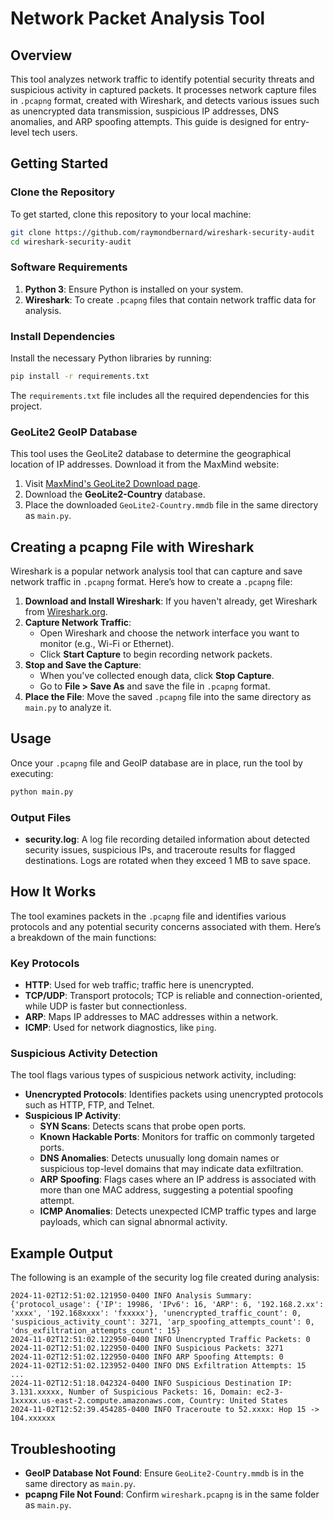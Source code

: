 

# Network Packet Analysis Tool

## Overview

This tool analyzes network traffic to identify potential security threats and suspicious activity in captured packets. It processes network capture files in `.pcapng` format, created with Wireshark, and detects various issues such as unencrypted data transmission, suspicious IP addresses, DNS anomalies, and ARP spoofing attempts. This guide is designed for entry-level tech users.

## Getting Started

### Clone the Repository

To get started, clone this repository to your local machine:

```bash
git clone https://github.com/raymondbernard/wireshark-security-audit
cd wireshark-security-audit
```

### Software Requirements

1. **Python 3**: Ensure Python is installed on your system.
2. **Wireshark**: To create `.pcapng` files that contain network traffic data for analysis.

### Install Dependencies

Install the necessary Python libraries by running:
```bash
pip install -r requirements.txt
```

The `requirements.txt` file includes all the required dependencies for this project.

### GeoLite2 GeoIP Database

This tool uses the GeoLite2 database to determine the geographical location of IP addresses. Download it from the MaxMind website:

1. Visit [MaxMind's GeoLite2 Download page](https://dev.maxmind.com/geoip/geolite2-free-geolocation-data).
2. Download the **GeoLite2-Country** database.
3. Place the downloaded `GeoLite2-Country.mmdb` file in the same directory as `main.py`.

## Creating a pcapng File with Wireshark

Wireshark is a popular network analysis tool that can capture and save network traffic in `.pcapng` format. Here’s how to create a `.pcapng` file:

1. **Download and Install Wireshark**: If you haven't already, get Wireshark from [Wireshark.org](https://www.wireshark.org/download.html).
2. **Capture Network Traffic**:
   - Open Wireshark and choose the network interface you want to monitor (e.g., Wi-Fi or Ethernet).
   - Click **Start Capture** to begin recording network packets.
3. **Stop and Save the Capture**:
   - When you've collected enough data, click **Stop Capture**.
   - Go to **File > Save As** and save the file in `.pcapng` format.
4. **Place the File**: Move the saved `.pcapng` file into the same directory as `main.py` to analyze it.

## Usage

Once your `.pcapng` file and GeoIP database are in place, run the tool by executing:
```bash
python main.py
```

### Output Files

- **security.log**: A log file recording detailed information about detected security issues, suspicious IPs, and traceroute results for flagged destinations. Logs are rotated when they exceed 1 MB to save space.

## How It Works

The tool examines packets in the `.pcapng` file and identifies various protocols and any potential security concerns associated with them. Here’s a breakdown of the main functions:

### Key Protocols

- **HTTP**: Used for web traffic; traffic here is unencrypted.
- **TCP/UDP**: Transport protocols; TCP is reliable and connection-oriented, while UDP is faster but connectionless.
- **ARP**: Maps IP addresses to MAC addresses within a network.
- **ICMP**: Used for network diagnostics, like `ping`.

### Suspicious Activity Detection

The tool flags various types of suspicious network activity, including:

- **Unencrypted Protocols**: Identifies packets using unencrypted protocols such as HTTP, FTP, and Telnet.
- **Suspicious IP Activity**:
  - **SYN Scans**: Detects scans that probe open ports.
  - **Known Hackable Ports**: Monitors for traffic on commonly targeted ports.
  - **DNS Anomalies**: Detects unusually long domain names or suspicious top-level domains that may indicate data exfiltration.
  - **ARP Spoofing**: Flags cases where an IP address is associated with more than one MAC address, suggesting a potential spoofing attempt.
  - **ICMP Anomalies**: Detects unexpected ICMP traffic types and large payloads, which can signal abnormal activity.

## Example Output

The following is an example of the security log file created during analysis:

```
2024-11-02T12:51:02.121950-0400 INFO Analysis Summary: {'protocol_usage': {'IP': 19986, 'IPv6': 16, 'ARP': 6, '192.168.2.xx': 'xxxx', '192.168xxxx': 'fxxxxx'}, 'unencrypted_traffic_count': 0, 'suspicious_activity_count': 3271, 'arp_spoofing_attempts_count': 0, 'dns_exfiltration_attempts_count': 15} 
2024-11-02T12:51:02.122950-0400 INFO Unencrypted Traffic Packets: 0
2024-11-02T12:51:02.122950-0400 INFO Suspicious Packets: 3271
2024-11-02T12:51:02.122950-0400 INFO ARP Spoofing Attempts: 0
2024-11-02T12:51:02.123952-0400 INFO DNS Exfiltration Attempts: 15
...
2024-11-02T12:51:18.042324-0400 INFO Suspicious Destination IP: 3.131.xxxxx, Number of Suspicious Packets: 16, Domain: ec2-3-1xxxxx.us-east-2.compute.amazonaws.com, Country: United States
2024-11-02T12:52:39.454285-0400 INFO Traceroute to 52.xxxx: Hop 15 -> 104.xxxxxx
```

## Troubleshooting

- **GeoIP Database Not Found**: Ensure `GeoLite2-Country.mmdb` is in the same directory as `main.py`.
- **pcapng File Not Found**: Confirm `wireshark.pcapng` is in the same folder as `main.py`.

